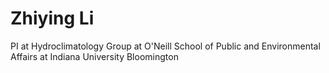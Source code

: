 
# Zhiying Li
PI at Hydroclimatology Group at O'Neill School of Public and Environmental Affairs at Indiana University Bloomington

